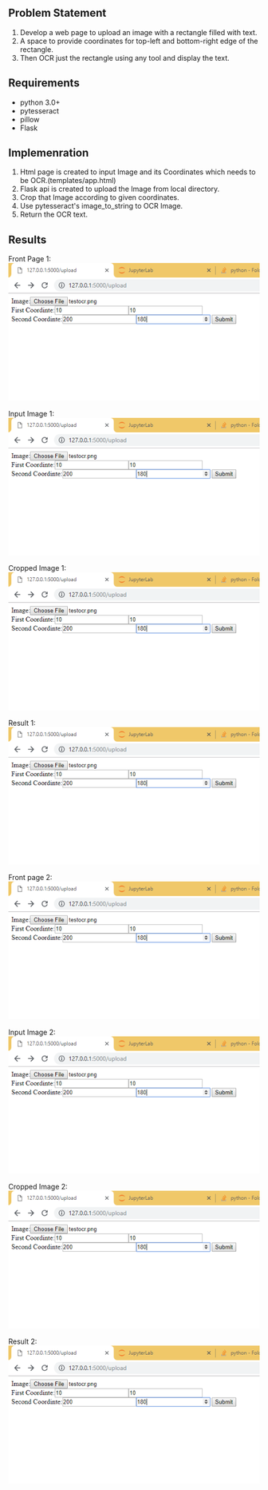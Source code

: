 ## Problem Statement
1. Develop a web page to upload an image with a rectangle filled with text.
2. A space to provide coordinates for top-left and bottom-right edge of the rectangle.
3. Then OCR just the rectangle using any tool and display the text.

## Requirements
- python 3.0+
- pytesseract
- pillow
- Flask

## Implemenration
1. Html page is created to input Image and its Coordinates which needs to be OCR.(templates/app.html)
2. Flask api is created to upload the Image from local directory.
3. Crop that Image according to given coordinates.
4. Use pytesseract's image_to_string to OCR Image.
5. Return the OCR text.

## Results
Front Page 1:
![alt text](https://github.com/Hetul1757/test/blob/master/Results/OCR_1.PNG)

Input Image 1:
![alt text](https://github.com/Hetul1757/test/blob/master/Results/OCR_1.PNG)

Cropped Image 1:
![alt text](https://github.com/Hetul1757/test/blob/master/Results/OCR_1.PNG)

Result 1:
![alt text](https://github.com/Hetul1757/test/blob/master/Results/OCR_1.PNG)

Front page 2:
![alt text](https://github.com/Hetul1757/test/blob/master/Results/OCR_1.PNG)

Input Image 2:
![alt text](https://github.com/Hetul1757/test/blob/master/Results/OCR_1.PNG)

Cropped Image 2:
![alt text](https://github.com/Hetul1757/test/blob/master/Results/OCR_1.PNG)

Result 2:
![alt text](https://github.com/Hetul1757/test/blob/master/Results/OCR_1.PNG)

